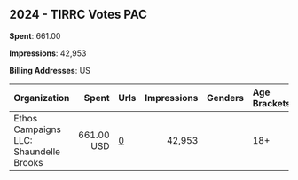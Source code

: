 ## 2024 - TIRRC Votes PAC 
**Spent**: 661.00

**Impressions**: 42,953

**Billing Addresses**: US

|Organization|Spent|Urls|Impressions|Genders|Age Brackets|Country Codes|
|:---|---:|:---|---:|:---|:---|:---|
|Ethos Campaigns LLC: Shaundelle Brooks|661.00 USD|[0](https://www.snap.com/political-ads/asset/1e26bf253ee6619addcd34f28be0290d936836ee8afbd0625a510594b343cea2?mediaType=mp4)|42,953||18+|united states|
